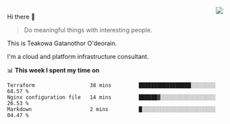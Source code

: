 <img align="right" src="https://github-readme-stats.vercel.app/api?username=Teakowa&show_icons=true&icon_color=2f80ed&text_color=718096&bg_color=ffffff&hide_title=true" />

Hi there 👋

> Do meaningful things with interesting people.

This is Teakowa Gatanothor O'deorain.

I'm a cloud and platform infrastructure consultant.

📊 **This week I spent my time on**
<!--START_SECTION:waka-->
```text
Terraform                  38 mins         █████████████████░░░░░░░░   68.57 % 
Nginx configuration file   14 mins         ██████▓░░░░░░░░░░░░░░░░░░   26.53 % 
Markdown                   2 mins          █░░░░░░░░░░░░░░░░░░░░░░░░   04.47 % 
```
<!--END_SECTION:waka-->
